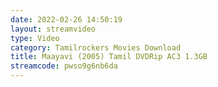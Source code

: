 ```yaml
---
date: 2022-02-26 14:50:19
layout: streamvideo
type: Video
category: Tamilrockers Movies Download
title: Maayavi (2005) Tamil DVDRip AC3 1.3GB
streamcode: pwso9g6nb6da
---
```

